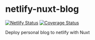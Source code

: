# netlify-nuxt-blog

[![Netlify Status](https://api.netlify.com/api/v1/badges/dbc8fd1a-76c4-4291-888e-a3310076b671/deploy-status)](https://app.netlify.com/sites/lucid-thompson-6fcd20/deploys)
[![Coverage Status](https://coveralls.io/repos/github/n2ptune/netlify-nuxt-blog/badge.svg?branch=master)](https://coveralls.io/github/n2ptune/netlify-nuxt-blog?branch=master)

Deploy personal blog to netlify with Nuxt
